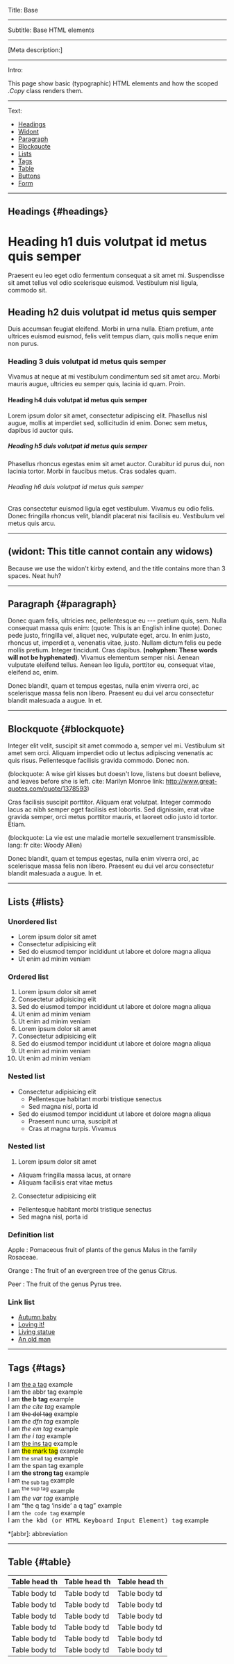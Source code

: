 Title: Base

----

Subtitle: Base HTML elements

----

[Meta description:]

----

Intro:

This page show basic (typographic) HTML elements and how the scoped _.Copy_ class renders them.

----

Text:

<ul>
<li><a data-scroll href="#headings">Headings</a></li>
<li><a data-scroll href="#widont">Widont</a></li>
<li><a data-scroll href="#paragraph">Paragraph</a></li>
<li><a data-scroll href="#blockquote">Blockquote</a></li>
<li><a data-scroll href="#lists">Lists</a></li>
<li><a data-scroll href="#tags">Tags</a></li>
<li><a data-scroll href="#table">Table</a></li>
<li><a data-scroll href="#buttons">Buttons</a></li>
<li><a data-scroll href="#form">Form</a></li>
</ul>

---

## Headings {#headings}

# Heading h1 duis volutpat id metus quis semper

Praesent eu leo eget odio fermentum consequat a sit amet mi. Suspendisse sit amet tellus vel odio scelerisque euismod. Vestibulum nisl ligula, commodo sit.

## Heading h2 duis volutpat id metus quis semper

Duis accumsan feugiat eleifend. Morbi in urna nulla. Etiam pretium, ante ultrices euismod euismod, felis velit tempus diam, quis mollis neque enim non purus.

### Heading 3 duis volutpat id metus quis semper

Vivamus at neque at mi vestibulum condimentum sed sit amet arcu. Morbi mauris augue, ultricies eu semper quis, lacinia id quam. Proin.

#### Heading h4 duis volutpat id metus quis semper

Lorem ipsum dolor sit amet, consectetur adipiscing elit. Phasellus nisl augue, mollis at imperdiet sed, sollicitudin id enim. Donec sem metus, dapibus id auctor quis.

##### Heading h5 duis volutpat id metus quis semper

Phasellus rhoncus egestas enim sit amet auctor. Curabitur id purus dui, non lacinia tortor. Morbi in faucibus metus. Cras sodales quam.

###### Heading h6 duis volutpat id metus quis semper

Cras consectetur euismod ligula eget vestibulum. Vivamus eu odio felis. Donec fringilla rhoncus velit, blandit placerat nisi facilisis eu. Vestibulum vel metus quis arcu.

---

<h2 id="widont">(widont: This title cannot contain any widows)</h2>

Because we use the widon't kirby extend, and the title contains more than 3 spaces. Neat huh?

---

## Paragraph {#paragraph}

Donec quam felis, ultricies nec, pellentesque eu --- pretium quis, sem. Nulla consequat massa quis enim: (quote: This is an English inline quote). Donec pede justo, fringilla vel, aliquet nec, vulputate eget, arcu. In enim justo, rhoncus ut, imperdiet a, venenatis vitae, justo. Nullam dictum felis eu pede mollis pretium. Integer tincidunt. Cras dapibus. **(nohyphen: These words will not be hyphenated)**. Vivamus elementum semper nisi. Aenean vulputate eleifend tellus. Aenean leo ligula, porttitor eu, consequat vitae, eleifend ac, enim.

Donec blandit, quam et tempus egestas, nulla enim viverra orci, ac scelerisque massa felis non libero. Praesent eu dui vel arcu consectetur blandit malesuada a augue. In et.

---

## Blockquote {#blockquote}

Integer elit velit, suscipit sit amet commodo a, semper vel mi. Vestibulum sit amet sem orci. Aliquam imperdiet odio ut lectus adipiscing venenatis ac quis risus. Pellentesque facilisis gravida commodo. Donec non.

(blockquote: A wise girl kisses but doesn't love, listens but doesnt believe, and leaves before she is left. cite: Marilyn Monroe link: http://www.great-quotes.com/quote/1378593)

Cras facilisis suscipit porttitor. Aliquam erat volutpat. Integer commodo lacus ac nibh semper eget facilisis est lobortis. Sed dignissim, erat vitae gravida semper, orci metus porttitor mauris, et laoreet odio justo id tortor. Etiam.

(blockquote: La vie est une maladie mortelle sexuellement transmissible. lang: fr cite: Woody Allen)

Donec blandit, quam et tempus egestas, nulla enim viverra orci, ac scelerisque massa felis non libero. Praesent eu dui vel arcu consectetur blandit malesuada a augue. In et.

---

## Lists {#lists}

### Unordered list

- Lorem ipsum dolor sit amet
- Consectetur adipisicing elit
- Sed do eiusmod tempor incididunt ut labore et dolore magna aliqua
- Ut enim ad minim veniam

### Ordered list

1. Lorem ipsum dolor sit amet
2. Consectetur adipisicing elit
3. Sed do eiusmod tempor incididunt ut labore et dolore magna aliqua
4. Ut enim ad minim veniam
5. Ut enim ad minim veniam
1. Lorem ipsum dolor sit amet
2. Consectetur adipisicing elit
3. Sed do eiusmod tempor incididunt ut labore et dolore magna aliqua
4. Ut enim ad minim veniam
5. Ut enim ad minim veniam

### Nested list

- Consectetur adipisicing elit
  - Pellentesque habitant morbi tristique senectus
  - Sed magna nisl, porta id
- Sed do eiusmod tempor incididunt ut labore et dolore magna aliqua
  - Praesent nunc urna, suscipit at
  - Cras at magna turpis. Vivamus

### Nested list

1. Lorem ipsum dolor sit amet
  - Aliquam fringilla massa lacus, at ornare
  - Aliquam facilisis erat vitae metus
2. Consectetur adipisicing elit
  - Pellentesque habitant morbi tristique senectus
  - Sed magna nisl, porta id

### Definition list

Apple
: Pomaceous fruit of plants of the genus Malus in the family Rosaceae.

Orange
: The fruit of an evergreen tree of the genus Citrus.

Peer
: The fruit of the genus Pyrus tree.

### Link list

- [Autumn baby](http://500px.com/photo/16161417)
- [Loving it!](http://500px.com/photo/16158697)
- [Living statue](http://500px.com/photo/16153493)
- [An old man](http://500px.com/photo/16153891)

---

## Tags {#tags}

I am [the a tag](http://studiodumbar.com) example  
I am the abbr tag example  
I am <b>the b tag</b> example  
I am <cite>the cite tag</cite> example  
I am <del>the del tag</del> example  
I am <dfn>the dfn tag</dfn> example  
I am *the em tag* example  
I am <i>the i tag</i> example  
I am <ins>the ins tag</ins> example  
I am <mark>the mark tag</mark> example  
I am <small>the small tag</small> example  
I am <span>the span tag</span> example  
I am **the strong tag** example  
I am <sub>the sub tag</sub> example  
I am <sup>the sup tag</sup> example  
I am <var>the var tag</var> example  
I am <q>the q tag <q>inside</q> a q tag</q> example	 
I am <code>the code tag</code> example  
I am <kbd>the kbd (or HTML Keyboard Input Element) tag</kbd> example

*[abbr]: abbreviation

---

## Table {#table}

| Table head th | Table head th | Table head th |
|---------------|---------------|---------------|
| Table body td | Table body td | Table body td
| Table body td | Table body td | Table body td
| Table body td | Table body td | Table body td
| Table body td | Table body td | Table body td
| Table body td | Table body td | Table body td
| Table body td | Table body td | Table body td
